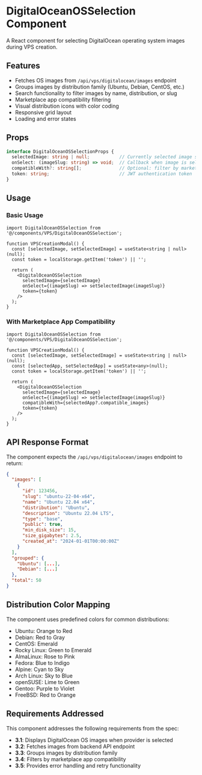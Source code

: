 # DigitalOceanOSSelection Component

A React component for selecting DigitalOcean operating system images during VPS creation.

## Features

- Fetches OS images from `/api/vps/digitalocean/images` endpoint
- Groups images by distribution family (Ubuntu, Debian, CentOS, etc.)
- Search functionality to filter images by name, distribution, or slug
- Marketplace app compatibility filtering
- Visual distribution icons with color coding
- Responsive grid layout
- Loading and error states

## Props

```typescript
interface DigitalOceanOSSelectionProps {
  selectedImage: string | null;           // Currently selected image slug
  onSelect: (imageSlug: string) => void;  // Callback when image is selected
  compatibleWith?: string[];              // Optional: filter by marketplace app compatibility
  token: string;                          // JWT authentication token
}
```

## Usage

### Basic Usage

```tsx
import DigitalOceanOSSelection from '@/components/VPS/DigitalOceanOSSelection';

function VPSCreationModal() {
  const [selectedImage, setSelectedImage] = useState<string | null>(null);
  const token = localStorage.getItem('token') || '';

  return (
    <DigitalOceanOSSelection
      selectedImage={selectedImage}
      onSelect={(imageSlug) => setSelectedImage(imageSlug)}
      token={token}
    />
  );
}
```

### With Marketplace App Compatibility

```tsx
import DigitalOceanOSSelection from '@/components/VPS/DigitalOceanOSSelection';

function VPSCreationModal() {
  const [selectedImage, setSelectedImage] = useState<string | null>(null);
  const [selectedApp, setSelectedApp] = useState<any>(null);
  const token = localStorage.getItem('token') || '';

  return (
    <DigitalOceanOSSelection
      selectedImage={selectedImage}
      onSelect={(imageSlug) => setSelectedImage(imageSlug)}
      compatibleWith={selectedApp?.compatible_images}
      token={token}
    />
  );
}
```

## API Response Format

The component expects the `/api/vps/digitalocean/images` endpoint to return:

```json
{
  "images": [
    {
      "id": 123456,
      "slug": "ubuntu-22-04-x64",
      "name": "Ubuntu 22.04 x64",
      "distribution": "Ubuntu",
      "description": "Ubuntu 22.04 LTS",
      "type": "base",
      "public": true,
      "min_disk_size": 15,
      "size_gigabytes": 2.5,
      "created_at": "2024-01-01T00:00:00Z"
    }
  ],
  "grouped": {
    "Ubuntu": [...],
    "Debian": [...]
  },
  "total": 50
}
```

## Distribution Color Mapping

The component uses predefined colors for common distributions:

- Ubuntu: Orange to Red
- Debian: Red to Gray
- CentOS: Emerald
- Rocky Linux: Green to Emerald
- AlmaLinux: Rose to Pink
- Fedora: Blue to Indigo
- Alpine: Cyan to Sky
- Arch Linux: Sky to Blue
- openSUSE: Lime to Green
- Gentoo: Purple to Violet
- FreeBSD: Red to Orange

## Requirements Addressed

This component addresses the following requirements from the spec:

- **3.1**: Displays DigitalOcean OS images when provider is selected
- **3.2**: Fetches images from backend API endpoint
- **3.3**: Groups images by distribution family
- **3.4**: Filters by marketplace app compatibility
- **3.5**: Provides error handling and retry functionality
